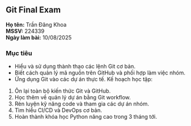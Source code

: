 ## Git Final Exam
**Họ tên:** Trần Đăng Khoa  
**MSSV:** 224339  
**Ngày làm bài:** 10/08/2025  

### Mục tiêu
- Hiểu và sử dụng thành thạo các lệnh Git cơ bản.  
- Biết cách quản lý mã nguồn trên GitHub và phối hợp làm việc nhóm.  
- Ứng dụng Git vào các dự án thực tế.
Kế hoạch học tập:
1. Ôn lại toàn bộ kiến thức Git và GitHub.
2. Học thêm về quản lý dự án bằng Git workflow.
3. Rèn luyện kỹ năng code và tham gia các dự án nhóm.
4. Tìm hiểu CI/CD và DevOps cơ bản.
5. Hoàn thành khóa học Python nâng cao trong 3 tháng tới.
